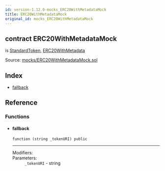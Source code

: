 ```yaml
---
id: version-1.12.0-mocks_ERC20WithMetadataMock
title: ERC20WithMetadataMock
original_id: mocks_ERC20WithMetadataMock
---
```


<div class="contract-doc"><div class="contract"><h2 class="contract-header"><span class="contract-kind">contract</span> ERC20WithMetadataMock</h2><p class="base-contracts"><span>is</span> <a href="token_ERC20_StandardToken.html">StandardToken</a><span>, </span><a href="proposals_ERC1046_TokenMetadata_ERC20WithMetadata.html">ERC20WithMetadata</a></p><div class="source">Source: <a href="https://github.com/OpenZeppelin/zeppelin-solidity/blob/v1.12.0/contracts/mocks/ERC20WithMetadataMock.sol" target="_blank">mocks/ERC20WithMetadataMock.sol</a></div></div><div class="index"><h2>Index</h2><ul><li><a href="mocks_ERC20WithMetadataMock.html#">fallback</a></li></ul></div><div class="reference"><h2>Reference</h2><div class="functions"><h3>Functions</h3><ul><li><div class="item function"><span id="fallback" class="anchor-marker"></span><h4 class="name">fallback</h4><div class="body"><code class="signature">function <strong></strong><span>(string _tokenURI) </span><span>public </span></code><hr/><dl><dt><span class="label-modifiers">Modifiers:</span></dt><dd></dd><dt><span class="label-parameters">Parameters:</span></dt><dd><div><code>_tokenURI</code> - string</div></dd></dl></div></div></li></ul></div></div></div>
